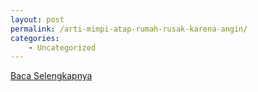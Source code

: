 ```yaml
---
layout: post
permalink: /arti-mimpi-atap-rumah-rusak-karena-angin/
categories:
    - Uncategorized
---
```


[Baca Selengkapnya](/08)